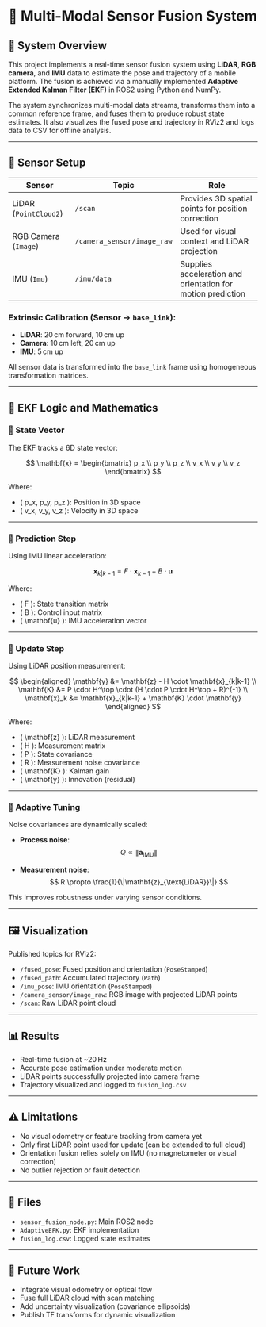 # 🧠 Multi-Modal Sensor Fusion System

## 🚀 System Overview

This project implements a real-time sensor fusion system using **LiDAR**, **RGB camera**, and **IMU** data to estimate the pose and trajectory of a mobile platform. The fusion is achieved via a manually implemented **Adaptive Extended Kalman Filter (EKF)** in ROS2 using Python and NumPy.

The system synchronizes multi-modal data streams, transforms them into a common reference frame, and fuses them to produce robust state estimates. It also visualizes the fused pose and trajectory in RViz2 and logs data to CSV for offline analysis.

---

## 🎯 Sensor Setup

| Sensor | Topic | Role |
|--------|-------|------|
| LiDAR (`PointCloud2`) | `/scan` | Provides 3D spatial points for position correction |
| RGB Camera (`Image`) | `/camera_sensor/image_raw` | Used for visual context and LiDAR projection |
| IMU (`Imu`) | `/imu/data` | Supplies acceleration and orientation for motion prediction |

### Extrinsic Calibration (Sensor → `base_link`):

- **LiDAR**: 20 cm forward, 10 cm up  
- **Camera**: 10 cm left, 20 cm up  
- **IMU**: 5 cm up  

All sensor data is transformed into the `base_link` frame using homogeneous transformation matrices.

---

## 🧮 EKF Logic and Mathematics

### 🔸 State Vector

The EKF tracks a 6D state vector:

$$
\mathbf{x} = 
\begin{bmatrix}
p_x \\
p_y \\
p_z \\
v_x \\
v_y \\
v_z
\end{bmatrix}
$$

Where:

- \( p_x, p_y, p_z \): Position in 3D space  
- \( v_x, v_y, v_z \): Velocity in 3D space  

---

### 🔸 Prediction Step

Using IMU linear acceleration:

$$
\mathbf{x}_{k|k-1} = F \cdot \mathbf{x}_{k-1} + B \cdot \mathbf{u}
$$

Where:

- \( F \): State transition matrix  
- \( B \): Control input matrix  
- \( \mathbf{u} \): IMU acceleration vector  

---

### 🔸 Update Step

Using LiDAR position measurement:

$$
\begin{aligned}
\mathbf{y} &= \mathbf{z} - H \cdot \mathbf{x}_{k|k-1} \\
\mathbf{K} &= P \cdot H^\top \cdot (H \cdot P \cdot H^\top + R)^{-1} \\
\mathbf{x}_k &= \mathbf{x}_{k|k-1} + \mathbf{K} \cdot \mathbf{y}
\end{aligned}
$$

Where:

- \( \mathbf{z} \): LiDAR measurement  
- \( H \): Measurement matrix  
- \( P \): State covariance  
- \( R \): Measurement noise covariance  
- \( \mathbf{K} \): Kalman gain  
- \( \mathbf{y} \): Innovation (residual)  

---

### 🔸 Adaptive Tuning

Noise covariances are dynamically scaled:

- **Process noise**:  
  $$
  Q \propto \|\mathbf{a}_{\text{IMU}}\|
  $$

- **Measurement noise**:  
  $$
  R \propto \frac{1}{\|\mathbf{z}_{\text{LiDAR}}\|}
  $$

This improves robustness under varying sensor conditions.

---

## 🖼️ Visualization

Published topics for RViz2:

- `/fused_pose`: Fused position and orientation (`PoseStamped`)  
- `/fused_path`: Accumulated trajectory (`Path`)  
- `/imu_pose`: IMU orientation (`PoseStamped`)  
- `/camera_sensor/image_raw`: RGB image with projected LiDAR points  
- `/scan`: Raw LiDAR point cloud  

---

## 📊 Results

- Real-time fusion at ~20 Hz  
- Accurate pose estimation under moderate motion  
- LiDAR points successfully projected into camera frame  
- Trajectory visualized and logged to `fusion_log.csv`  

---

## ⚠️ Limitations

- No visual odometry or feature tracking from camera yet  
- Only first LiDAR point used for update (can be extended to full cloud)  
- Orientation fusion relies solely on IMU (no magnetometer or visual correction)  
- No outlier rejection or fault detection  

---

## 📁 Files

- `sensor_fusion_node.py`: Main ROS2 node  
- `AdaptiveEFK.py`: EKF implementation  
- `fusion_log.csv`: Logged state estimates  

---

## 🧪 Future Work

- Integrate visual odometry or optical flow  
- Fuse full LiDAR cloud with scan matching  
- Add uncertainty visualization (covariance ellipsoids)  
- Publish TF transforms for dynamic visualization  
